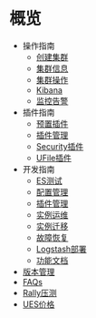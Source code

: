 # 概览

* 操作指南
    * [创建集群](analysis/ues/operate/create)
    * [集群信息](analysis/ues/operate/info)
    * [集群操作](analysis/ues/operate/dealservice)
    * [Kibana](analysis/ues/operate/kibana)
    * [监控告警](analysis/ues/operate/monitor)
* 插件指南
    * [预置插件](analysis/ues/plugins/default)
    * [插件管理](analysis/ues/plugins/manage)
    * [Security插件](analysis/ues/plugins/security)
    * [UFile插件](analysis/ues/plugins/ufile)
* 开发指南
    * [ES测试](analysis/ues/develop/test)
    * [配置管理](analysis/ues/develop/config)
    * [插件管理](analysis/ues/develop/plugin)
    * [实例运维](analysis/ues/develop/online)
    * [实例迁移](analysis/ues/develop/migrate)
    * [故障恢复](analysis/ues/develop/recover)
    * [Logstash部署](analysis/ues/develop/logstash)
    * [功能文档](analysis/ues/develop/guide)
* [版本管理](analysis/ues/version)
* [FAQs](analysis/ues/faqs)
* [Rally压测](analysis/ues/rally)
* [UES价格](analysis/ues/price)
        

    









    
   
   
    
        